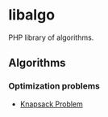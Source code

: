 # libalgo
PHP library of algorithms.

## Algorithms

### Optimization problems
- [Knapsack Problem](https://github.com/writ3it/libalgo-knapsack-problem)